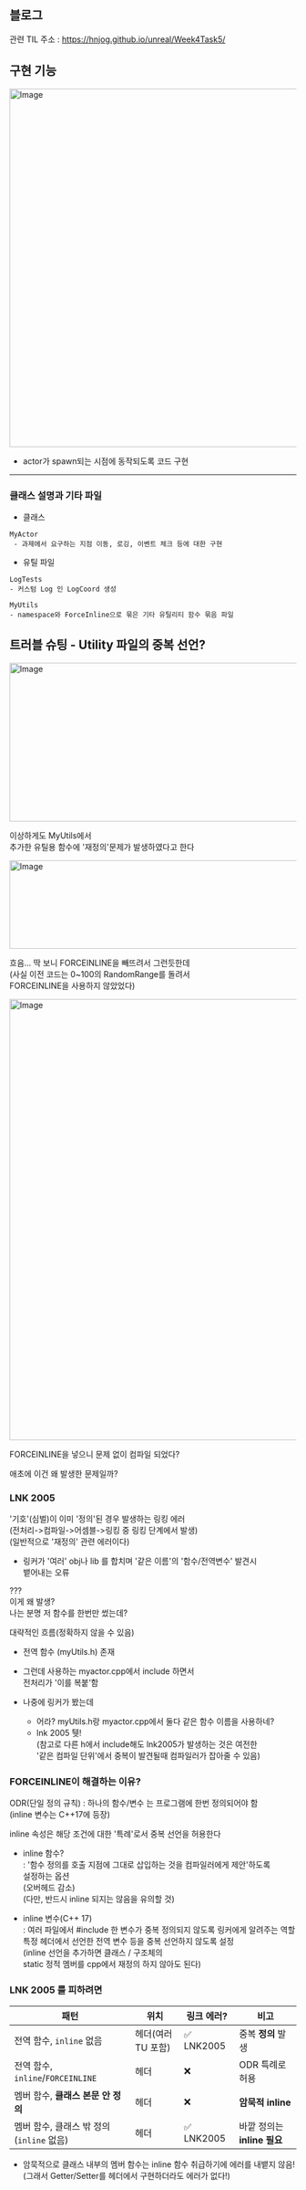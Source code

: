 ## 블로그
관련 TIL 주소 : https://hnjog.github.io/unreal/Week4Task5/

## 구현 기능
<img width="592" height="628" alt="Image" src="https://github.com/user-attachments/assets/34bf1b95-1c2f-4bf9-b519-57c74482095f" /><br>

- actor가 spawn되는 시점에 동작되도록 코드 구현<br>

---

### 클래스 설명과 기타 파일

- 클래스

```
MyActor
 - 과제에서 요구하는 지점 이동, 로깅, 이벤트 체크 등에 대한 구현
```

- 유틸 파일

```
LogTests
- 커스텀 Log 인 LogCoord 생성

MyUtils
- namespace와 ForceInline으로 묶은 기타 유틸리티 함수 묶음 파일
```

## 트러블 슈팅 - Utility 파일의 중복 선언?
<img width="2125" height="278" alt="Image" src="https://github.com/user-attachments/assets/9fc4b302-2145-481a-b62e-37c8f4cd0952" /><br>

이상하게도 MyUtils에서<br>
추가한 유틸용 함수에 '재정의'문제가 발생하였다고 한다<br>

<img width="548" height="155" alt="Image" src="https://github.com/user-attachments/assets/9f43f5a4-708e-417f-ab06-2cfe8b3ed9a4" /><br>

흐음... 딱 보니 FORCEINLINE을 빼뜨려서 그런듯한데<br>
(사실 이전 코드는 0~100의 RandomRange를 돌려서<br>
FORCEINLINE을 사용하지 않았었다)<br>

<img width="1432" height="773" alt="Image" src="https://github.com/user-attachments/assets/e166b4a6-333a-4e12-b02d-e8e6c3cd1ee4" /><br>

FORCEINLINE을 넣으니 문제 없이 컴파일 되었다?<br>

애초에 이건 왜 발생한 문제일까?<br>

### LNK 2005
'기호'(심벌)이 이미 '정의'된 경우 발생하는 링킹 에러<br>
(전처리->컴파일->어셈블->링킹 중 링킹 단계에서 발생)<br>
(일반적으로 '재정의' 관련 에러이다)<br>

- 링커가 '여러' obj나 lib 를 합치며 '같은 이름'의 '함수/전역변수' 발견시<br>
  뱉어내는 오류<br>

???<br>
이게 왜 발생?<br>
나는 분명 저 함수를 한번만 썼는데?<br>

대략적인 흐름(정확하지 않을 수 있음)<br>

- 전역 함수 (myUtils.h) 존재<br>
- 그런데 사용하는 myactor.cpp에서 include 하면서<br>
  전처리가 '이를 복붙'함<br>

- 나중에 링커가 봤는데<br>
  - 어라? myUtils.h랑 myactor.cpp에서 둘다 같은 함수 이름을 사용하네?<br>
  - lnk 2005 퉷!<br>
  (참고로 다른 h에서 include해도 lnk2005가 발생하는 것은 여전한<br>
  '같은 컴파일 단위'에서 중복이 발견될때 컴파일러가 잡아줄 수 있음)<br>

### FORCEINLINE이 해결하는 이유?

ODR(단일 정의 규칙) : 하나의 함수/변수 는 프로그램에 한번 정의되어야 함<br>
(inline 변수는 C++17에 등장)<br>

inline 속성은 해당 조건에 대한 '특례'로서 중복 선언을 허용한다<br>

- inline 함수?<br>
  : '함수 정의를 호출 지점에 그대로 삽입하는 것을 컴파일러에게 제안'하도록<br>
	설정하는 옵션<br>
	(오버헤드 감소)<br>
	(다만, 반드시 inline 되지는 않음을 유의할 것)<br>

- inline 변수(C++ 17)<br>
  : 여러 파일에서 #include 한 변수가 중복 정의되지 않도록 링커에게 알려주는 역할<br>
    특정 헤더에서 선언한 전역 변수 등을 중복 선언하지 않도록 설정<br>
	(inline 선언을 추가하면 클래스 / 구조체의<br>
	 static 정적 멤버를 cpp에서 재정의 하지 않아도 된다)<br>

 
### LNK 2005 를 피하려면

| 패턴                                | 위치           | 링크 에러?    | 비고                   |
| --------------------------------- | ------------ | --------- | -------------------- |
| 전역 함수, `inline` 없음            | 헤더(여러 TU 포함) | ✅ LNK2005 | 중복 **정의** 발생         |
| 전역 함수, `inline`/`FORCEINLINE` | 헤더           | ❌         | ODR 특례로 허용           |
| 멤버 함수, **클래스 본문 안 정의**            | 헤더           | ❌         | **암묵적 inline**       |
| 멤버 함수, 클래스 밖 정의(`inline` 없음)      | 헤더           | ✅ LNK2005 | 바깥 정의는 **inline 필요** |

- 암묵적으로 클래스 내부의 멤버 함수는 inline 함수 취급하기에 에러를 내뱉지 않음!<br>
 (그래서 Getter/Setter를 헤더에서 구현하더라도 에러가 없다!)<br>